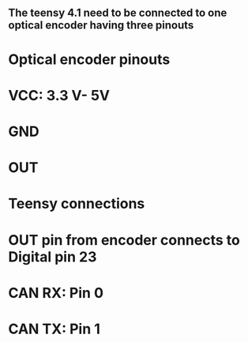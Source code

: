 ## The teensy 4.1 need to be connected to one optical encoder having three pinouts


# Optical encoder pinouts
# VCC: 3.3 V- 5V
# GND
# OUT

# Teensy connections
# OUT pin from encoder connects to Digital pin 23
# CAN RX: Pin 0
# CAN TX: Pin 1
